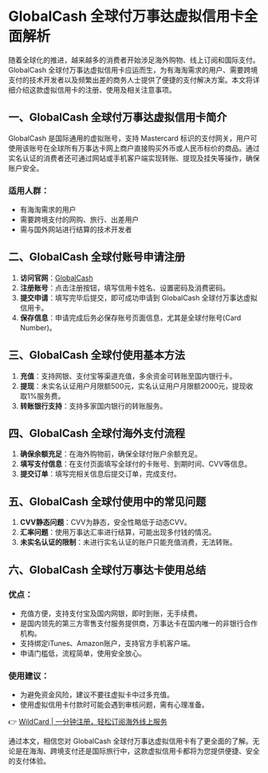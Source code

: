 # GlobalCash 全球付万事达虚拟信用卡全面解析

随着全球化的推进，越来越多的消费者开始涉足海外购物、线上订阅和国际支付。GlobalCash 全球付万事达虚拟信用卡应运而生，为有海淘需求的用户、需要跨境支付的技术开发者以及频繁出差的商务人士提供了便捷的支付解决方案。本文将详细介绍这款虚拟信用卡的注册、使用及相关注意事项。

## 一、GlobalCash 全球付万事达虚拟信用卡简介

GlobalCash 是国际通用的虚拟账号，支持 Mastercard 标识的支付网关，用户可使用该账号在全球所有万事达卡网上商户直接购买外币或人民币标价的商品。通过实名认证的消费者还可通过网站或手机客户端实现转账、提现及挂失等操作，确保账户安全。

### 适用人群：
- 有海淘需求的用户
- 需要跨境支付的网购、旅行、出差用户
- 需与国外网站进行结算的技术开发者

## 二、GlobalCash 全球付账号申请注册

1. **访问官网**：[GlobalCash](http://www.globalcash.hk)
2. **注册账号**：点击注册按钮，填写信用卡姓名、设置密码及消费密码。
3. **提交申请**：填写完毕后提交，即可成功申请到 GlobalCash 全球付万事达虚拟信用卡。
4. **保存信息**：申请完成后务必保存账号页面信息，尤其是全球付账号(Card Number)。

## 三、GlobalCash 全球付使用基本方法

1. **充值**：支持网银、支付宝等渠道充值，多余资金可转账至国内银行卡。
2. **提现**：未实名认证用户月限额500元，实名认证用户月限额2000元，提现收取1%服务费。
3. **转账银行支持**：支持多家国内银行的转账服务。

## 四、GlobalCash 全球付海外支付流程

1. **确保余额充足**：在海外购物前，确保全球付账户余额充足。
2. **填写支付信息**：在支付页面填写全球付的卡账号、到期时间、CVV等信息。
3. **提交订单**：填写完相关信息后提交订单，完成支付。

## 五、GlobalCash 全球付使用中的常见问题

1. **CVV静态问题**：CVV为静态，安全性略低于动态CVV。
2. **汇率问题**：使用万事达汇率进行结算，可能出现多付钱的情况。
3. **未实名认证的限制**：未进行实名认证的账户只能充值消费，无法转账。

## 六、GlobalCash 全球付万事达卡使用总结

### 优点：
- 充值方便，支持支付宝及国内网银，即时到账，无手续费。
- 是国内领先的第三方零售支付服务提供商，万事达卡在国内唯一的非银行合作机构。
- 支持绑定iTunes、Amazon账户，支持官方手机客户端。
- 申请门槛低，流程简单，使用安全放心。

### 使用建议：
- 为避免资金风险，建议不要往虚拟卡中过多充值。
- 使用虚拟信用卡付款时可能会遇到审核问题，需有心理准备。

👉 [WildCard | 一分钟注册，轻松订阅海外线上服务](https://bbtdd.com/WildCard)

通过本文，相信您对 GlobalCash 全球付万事达虚拟信用卡有了更全面的了解。无论是在海淘、跨境支付还是国际旅行中，这款虚拟信用卡都将为您提供便捷、安全的支付体验。
